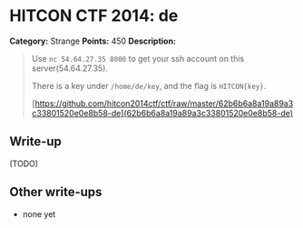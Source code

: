 # HITCON CTF 2014: de

**Category:** Strange
**Points:** 450
**Description:**

> Use `nc 54.64.27.35 8000` to get your ssh account on this server(54.64.27.35).
>
> There is a key under `/home/de/key`, and the flag is `HITCON{key}`.
>
> [https://github.com/hitcon2014ctf/ctf/raw/master/62b6b6a8a19a89a3c33801520e0e8b58-de](62b6b6a8a19a89a3c33801520e0e8b58-de)

## Write-up

(TODO)

## Other write-ups

* none yet
